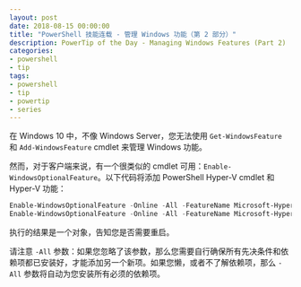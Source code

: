 ```yaml
---
layout: post
date: 2018-08-15 00:00:00
title: "PowerShell 技能连载 - 管理 Windows 功能（第 2 部分）"
description: PowerTip of the Day - Managing Windows Features (Part 2)
categories:
- powershell
- tip
tags:
- powershell
- tip
- powertip
- series
---
```

在 Windows 10 中，不像 Windows Server，您无法使用 `Get-WindowsFeature` 和 `Add-WindowsFeature` cmdlet 来管理 Windows 功能。

然而，对于客户端来说，有一个很类似的 cmdlet 可用：`Enable-WindowsOptionalFeature`。以下代码将添加 PowerShell Hyper-V cmdlet 和 Hyper-V 功能：

```powershell
Enable-WindowsOptionalFeature -Online -All -FeatureName Microsoft-Hyper-V-Management-PowerShell -NoRestart
Enable-WindowsOptionalFeature -Online -All -FeatureName Microsoft-Hyper-V -NoRestart
```

执行的结果是一个对象，告知您是否需要重启。

请注意 `-All` 参数：如果您忽略了该参数，那么您需要自行确保所有先决条件和依赖项都已安装好，才能添加另一个新项。如果您懒，或者不了解依赖项，那么 `-All` 参数将自动为您安装所有必须的依赖项。

<!--本文国际来源：[Managing Windows Features (Part 2)](http://community.idera.com/powershell/powertips/b/tips/posts/managing-windows-features-part-2)-->

